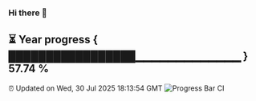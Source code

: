 ### Hi there 👋
⏳ Year progress { █████████████████▁▁▁▁▁▁▁▁▁▁▁▁▁ } 57.74 %
---
⏰ Updated on Wed, 30 Jul 2025 18:13:54 GMT
![Progress Bar CI](https://github.com/Moyi321/Moyi321/workflows/Progress%20Bar%20CI/badge.svg)
